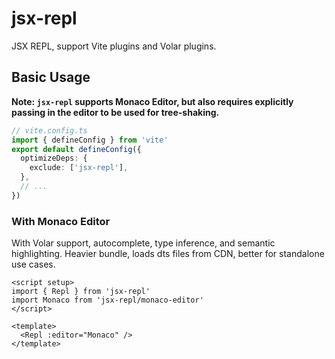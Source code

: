 # jsx-repl

JSX REPL, support Vite plugins and Volar plugins.

## Basic Usage

**Note: `jsx-repl` supports Monaco Editor, but also requires explicitly passing in the editor to be used for tree-shaking.**

```ts
// vite.config.ts
import { defineConfig } from 'vite'
export default defineConfig({
  optimizeDeps: {
    exclude: ['jsx-repl'],
  },
  // ...
})
```

### With Monaco Editor

With Volar support, autocomplete, type inference, and semantic highlighting. Heavier bundle, loads dts files from CDN, better for standalone use cases.

```vue
<script setup>
import { Repl } from 'jsx-repl'
import Monaco from 'jsx-repl/monaco-editor'
</script>

<template>
  <Repl :editor="Monaco" />
</template>
```
